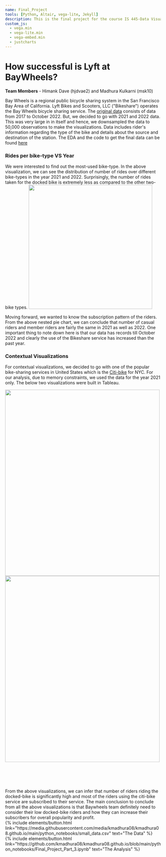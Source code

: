```yaml
---
name: Final_Project
tools: [Python, Altair, vega-lite, Jekyll]
description: This is the final project for the course IS 445-Data Visualization
custom_js:
  - vega.min
  - vega-lite.min
  - vega-embed.min
  - justcharts
---
```



# How successful is Lyft at BayWheels?
<b>Team Members</b> - Himank Dave (hjdvae2) and Madhura Kulkarni (msk10)

Bay Wheels is a regional public bicycle sharing system in the San Francisco Bay Area of California. Lyft Bikes and Scooters, LLC ("Bikeshare") operates the Bay Wheels bicycle sharing service. 
The <a href="https://www.lyft.com/bikes/bay-wheels/system-data">original data</a>
consists of data from 2017 to October 2022. But, we decided to go with 2021 and 2022 data. This was very large in in itself and hence, we downsampled the data to 50,000 observations to make the visualizations. Data includes rider's information regarding the type of the bike and details about the source and destination of the station. The EDA and the code to get the final data can be found
<a href="https://github.com/kmadhura08/kmadhura08.github.io/blob/main/python_notebooks/Final-Project-Data-Pre-processing.ipynb">here</a>

### Rides per bike-type VS Year

<vegachart schema-url="{{ site.baseurl }}/assets/json/jsonride_year.json" style="width: 100%"></vegachart>

We were interested to find out the most-used bike-type. In the above visualization, we can see the distribution of number of rides over different bike-types in the year 2021 and 2022. Surprisingly, the number of rides taken for the docked bike is extremely less as compared to the other two-bike types.
<img src="{{ site.baseurl }}/assets/pngs/nested_Pie.png" width="400" height="400"/>

Moving forward, we wanted to know the subscription pattern of the riders. From the above nested pie chart, we can conclude that number of casual riders and member riders are fairly the same in 2021 as well as 2022. One important thing to note down here is that our data has records till October 2022 and clearly the use of the Bikeshare service has increased than the past year.
### Contextual Visualizations

For contextual visualizations, we decided to go with one of the popular bike-sharing services in United States which is the <a href="https://ride.citibikenyc.com/system-data">Citi-bike</a>
for NYC. For our analysis, due to memory constraints, we used the data for the year 2021 only. The below two visualizations were built in Tableau.
<div class="left">
    <img src="{{ site.baseurl }}/assets/pngs/bar_chart.png" width="500" height="600">
</div>
<div class="right">
<img src="{{ site.baseurl }}/assets/pngs/pie_chart.png" width="500" height="600"><br>
<br>
<br>
</div>
<br>
<br>
<br>
From the above visualizations, we can infer that number of riders riding the docked-bike is significantly high and most of the riders using the citi-bike service are subscribed to their service. The main conclusion to conclude from all the above visualizations is that Baywheels team definitely need to consider their low docked-bike riders and how they can increase their subscribers for overall popularity and profit.


<div class="left">
{% include elements/button.html link="https://media.githubusercontent.com/media/kmadhura08/kmadhura08.github.io/main/python_notebooks/small_data.csv" text="The Data" %}
</div>

<div class="right">
{% include elements/button.html link="https://github.com/kmadhura08/kmadhura08.github.io/blob/main/python_notebooks/Final_Project_Part_3.ipynb" text="The Analysis" %}
</div>



